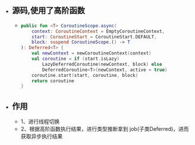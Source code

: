 - ## 源码,使用了高阶函数
	- ```kotlin
	  public fun <T> CoroutineScope.async(
	      context: CoroutineContext = EmptyCoroutineContext,
	      start: CoroutineStart = CoroutineStart.DEFAULT,
	      block: suspend CoroutineScope.() -> T
	  ): Deferred<T> {
	      val newContext = newCoroutineContext(context)
	      val coroutine = if (start.isLazy)
	          LazyDeferredCoroutine(newContext, block) else
	          DeferredCoroutine<T>(newContext, active = true)
	      coroutine.start(start, coroutine, block)
	      return coroutine
	  }
	  ```
- ## 作用
	- 1、进行线程切换
	- 2、根据高阶函数执行结果，进行类型推断拿到 job(子类Deferred)，进而获取异步执行结果